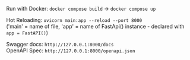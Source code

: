 Run with Docker: ```docker compose build``` -> ```docker compose up```  
  
Hot Reloading: ```uvicorn main:app --reload --port 8000```  
('main' = name of file, 'app' = name of FastApi() instance - declared with ```app = FastAPI()```)  
  
Swagger docs: ```http://127.0.0.1:8000/docs```  
OpenAPI Spec: ```http://127.0.0.1:8000/openapi.json```